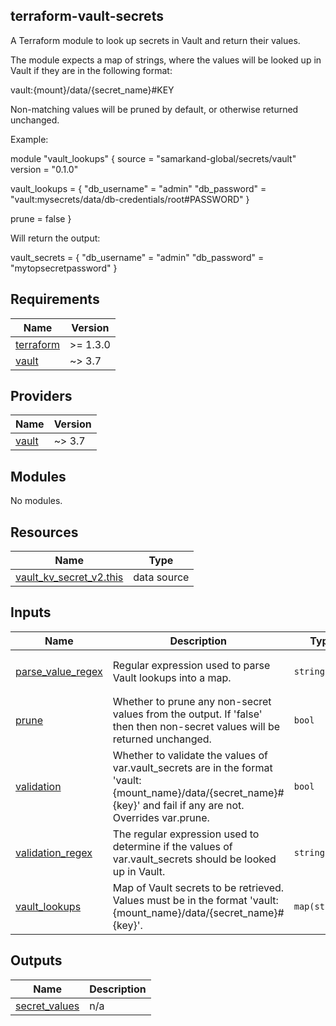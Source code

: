 ## terraform-vault-secrets

A Terraform module to look up secrets in Vault and return their values.

The module expects a map of strings, where the values will be looked up in Vault if they are in the following format:

vault:{mount}/data/{secret_name}#KEY

Non-matching values will be pruned by default, or otherwise returned unchanged.

Example:

module "vault_lookups" {
  source = "samarkand-global/secrets/vault"
  version = "0.1.0"

  vault_lookups = {
    "db_username" = "admin"
    "db_password" = "vault:mysecrets/data/db-credentials/root#PASSWORD"
  }

  prune = false
}

Will return the output:

vault_secrets = {
  "db_username" = "admin"
  "db_password" = "mytopsecretpassword"
}


## Requirements

| Name | Version |
|------|---------|
| <a name="requirement_terraform"></a> [terraform](#requirement\_terraform) | >= 1.3.0 |
| <a name="requirement_vault"></a> [vault](#requirement\_vault) | ~> 3.7 |

## Providers

| Name | Version |
|------|---------|
| <a name="provider_vault"></a> [vault](#provider\_vault) | ~> 3.7 |

## Modules

No modules.

## Resources

| Name | Type |
|------|------|
| [vault_kv_secret_v2.this](https://registry.terraform.io/providers/hashicorp/vault/latest/docs/data-sources/kv_secret_v2) | data source |

## Inputs

| Name | Description | Type | Default | Required |
|------|-------------|------|---------|:--------:|
| <a name="input_parse_value_regex"></a> [parse\_value\_regex](#input\_parse\_value\_regex) | Regular expression used to parse Vault lookups into a map. | `string` | `"^vault:(?P<mount>.*?)/data/(?P<name>.*?)#(?P<key>.*)$"` | no |
| <a name="input_prune"></a> [prune](#input\_prune) | Whether to prune any non-secret values from the output. If 'false' then then non-secret values will be returned unchanged. | `bool` | `true` | no |
| <a name="input_validation"></a> [validation](#input\_validation) | Whether to validate the values of var.vault\_secrets are in the format 'vault:{mount\_name}/data/{secret\_name}#{key}' and fail if any are not. Overrides var.prune. | `bool` | `false` | no |
| <a name="input_validation_regex"></a> [validation\_regex](#input\_validation\_regex) | The regular expression used to determine if the values of var.vault\_secrets should be looked up in Vault. | `string` | `"^vault:.*?/data/.*?#.*$"` | no |
| <a name="input_vault_lookups"></a> [vault\_lookups](#input\_vault\_lookups) | Map of Vault secrets to be retrieved. Values must be in the format 'vault:{mount\_name}/data/{secret\_name}#{key}'. | `map(string)` | n/a | yes |

## Outputs

| Name | Description |
|------|-------------|
| <a name="output_secret_values"></a> [secret\_values](#output\_secret\_values) | n/a |
